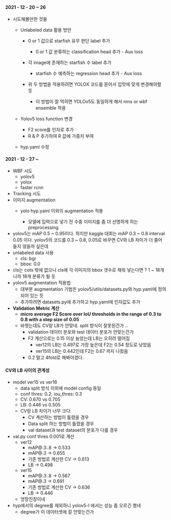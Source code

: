 #### 2021 - 12 - 20 ~ 26

* 시도해볼만한 것들

  * Unlabeled data 활용 방안
    * 0 or 1 값으로 starfish 유무 판단 label 추가
      * 0 or 1 값 분류하는 classification head 추가 - Aux loss 
      
    * 각 image에 존재하는 starfish 수 label 추가
      * starfish 수 예측하는 regression head 추가 - Aux loss
      
    * 위 두 방법을 적용하려면 YOLOX 코드를 뜯어서 입맛에 맞게 변경해야할 듯
      * 이 방법이 잘 먹히면 YOLOv5도 동일하게 해서 nms or wbf ensemble 적용
  * Yolov5 loss function 변경
      * F2 score를 인자로 추가 
      * R & P 추가하여 R 값에 가중치 부여 
  
  
  * hyp.yaml 수정 



#### 2021 - 12 - 27 ~ 

* WBF 시도
  * yolov5
  * yolox
  * faster rcnn
* Tracking 시도
* 이미지 augmentation
  * yolo hyp.yaml 이외의 augmentation 적용

    * 모델에 입력으로 넣기 전 수중 이미지를 좀 더 선명하게 하는 preprocessing
* yolov5는 mAP 0.5 ~ 0.95이다. 하지만 kaggle 대회는 mAP 0.3 ~ 0.8 interval 0.05 이다. yolov5의 코드를 0.3 ~ 0.8, 0.05로 바꾸면 CV와 LB 차이가 더 줄어들지 않을까 싶은데 
* unlabeled data 사용
  * cls: bgr
  * bbox: 0.0
* cls는 cots 밖에 없으니 cls에 각 이미지의 bbox 갯수로 채워 넣는다면 ? 1 ~ 18개니까 18개 분류가 될 듯
* yolov5 augmentation 적용법  
  * 대부분 augmentation 기법은 yolov5/utils/datasets.py와 hyp.yaml에 정의되어 있는 듯
  * 추가하려면 datasets.py에 추가하고 hyp.yaml에 인자값도 추가
* **Validation Metric 계산**
  * **micro average F2 Score over IoU thresholds in the range of 0.3 to 0.8 with a step size of 0.05**
  * 바꿧는데도 CV랑 LB가 안맞네. split 방식이 잘못된건가 ..
    * validation 데이터 분포와 test 데이터 분포가 안맞는건가 
    * F2 계산으로는 0.15 이상 늘었는데 LB는 오히려 떨어짐
      * ver12의 LB는 0.497로 가장 높은데 F2는 0.54 정도로 낮았음
      * ver15의 LB는 0.442인데 F2는 0.67 까지 나왔음
    * 0.2 말고 4fold로 해봐야겠다.



#### CV와 LB 사이의 관계성

* model ver15 vs ver16
  * data split 방식 이외에 model config 동일
  * conf thres: 0.2, iou_thres: 0.3
  * CV: 0.670 vs 0.705
  * LB: 0.446 vs 0.505
  * CV랑 LB 차이가 너무 크다.
    * CV 계산하는 방법이 틀렸을 경우
    *  Data split 하는 방법이 틀렸을 경우
    *  val dataset과 test dataset의 분포가 다를 경우  
* val.py conf thres 0.001로 계산
  * ver12 
    * mAP@.3:.8 -> 0.533
    * mAP@.3 -> 0.655
    * 기존 방법로 계산한 CV -> 0.613
    * LB -> 0.498
  * ver15
    * mAP@.3:.8 -> 0.567
    * mAP@.3 -> 0.691
    * 기존 방법로 계산한 CV -> 0.636
    * LB -> 0.446
  * 엉망진창이네
* hyp에서의 degree를 제외하니 yolov5-l 에서는 성능 좀 오르긴 했네
  * degree가 이 데이터셋에 잘 안맞는건가 
